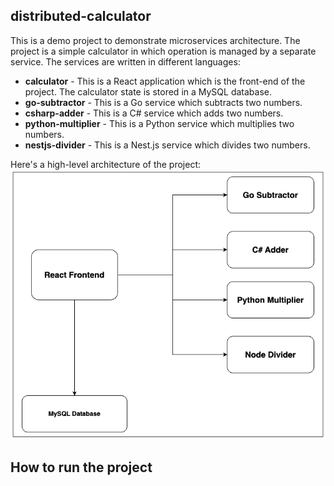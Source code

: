 ## distributed-calculator
This is a demo project to demonstrate microservices architecture. The project is a simple calculator in which operation is managed by a separate service. The services are written in different languages:
- **calculator** - This is a React application which is the front-end of the project. The calculator state is stored in a MySQL database.
- **go-subtractor** - This is a Go service which subtracts two numbers.
- **csharp-adder** - This is a C# service which adds two numbers.
- **python-multiplier** - This is a Python service which multiplies two numbers.
- **nestjs-divider** - This is a Nest.js service which divides two numbers.

Here's a high-level architecture of the project:
![Architecture](./assets/distributed_calculator_arch.png)

## How to run the project